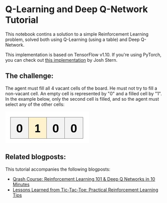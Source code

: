 # Q-Learning and Deep Q-Network Tutorial

This notebook contins a solution to a simple Reinforcement Learning problem, solved both using Q-Learning (using a table) and Deep Q-Network.

This implementation is based on TensorFlow v1.10. If you're using PyTorch, you can check out [this implementation](https://github.com/sternj98/BasicPytorchDQN) by Josh Stern.

## The challenge:
The agent must fill all 4 vacant cells of the board. He must not try to fill a non-vacant cell. An empty cell is represented by "0" and a filled cell by "1". In the example
below, only the second cell is filled, and so the agent must select any of the other cells:

![board](board.jpg)

## Related blogposts:
This tutorial accompanies the following blogposts:
* [Qrash Course: Reinforcement Learning 101 & Deep Q Networks in 10 Minutes](https://medium.com/@shakedzy/qrash-course-deep-q-networks-from-the-ground-up-1bbda41d3677)
* [Lessons Learned from Tic-Tac-Toe: Practical Reinforcement Learning Tips](https://medium.com/@shakedzy/lessons-learned-from-tic-tac-toe-practical-reinforcement-learning-tips-5cac654a45a8)
